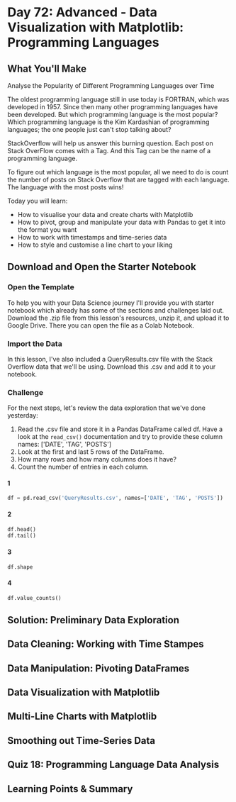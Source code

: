# Day 72: Advanced - Data Visualization with Matplotlib: Programming Languages

## What You'll Make
Analyse the Popularity of Different Programming Languages over Time

The oldest programming language still in use today is FORTRAN, which was developed in 1957. Since then many other programming languages have been developed. But which programming language is the most popular? Which programming language is the Kim Kardashian of programming languages; the one people just can't stop talking about? 

StackOverflow will help us answer this burning question. Each post on Stack OverFlow comes with a Tag. And this Tag can be the name of a programming language. 

To figure out which language is the most popular, all we need to do is count the number of posts on Stack Overflow that are tagged with each language. The language with the most posts wins!

Today you will learn:

- How to visualise your data and create charts with Matplotlib
- How to pivot, group and manipulate your data with Pandas to get it into the format you want
- How to work with timestamps and time-series data
- How to style and customise a line chart to your liking


## Download and Open the Starter Notebook

### Open the Template
To help you with your Data Science journey I'll provide you with starter notebook which already has some of the sections and challenges laid out. Download the .zip file from this lesson's resources, unzip it, and upload it to Google Drive. There you can open the file as a Colab Notebook.

### Import the Data
In this lesson, I've also included a QueryResults.csv file with the Stack Overflow data that we'll be using. Download this .csv and add it to your notebook. 

### Challenge
For the next steps, let's review the data exploration that we've done yesterday:

1. Read the .csv file and store it in a Pandas DataFrame called df. Have a look at the `read_csv()` documentation and try to provide these column names: ['DATE', 'TAG', 'POSTS']
2. Look at the first and last 5 rows of the DataFrame.
3. How many rows and how many columns does it have?
4. Count the number of entries in each column.

#### 1
```py
df = pd.read_csv('QueryResults.csv', names=['DATE', 'TAG', 'POSTS'])
```

#### 2
```py
df.head()
df.tail()
```

#### 3
```py
df.shape
```

#### 4
```py
df.value_counts()
```


## Solution: Preliminary Data Exploration

## Data Cleaning: Working with Time Stampes

## Data Manipulation: Pivoting DataFrames

## Data Visualization with Matplotlib

## Multi-Line Charts with Matplotlib

## Smoothing out Time-Series Data

## Quiz 18: Programming Language Data Analysis

## Learning Points & Summary